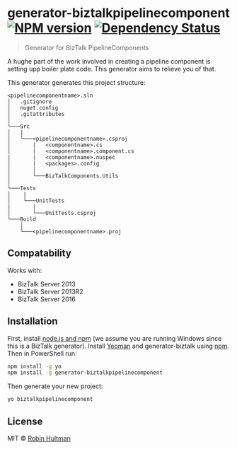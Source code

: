 # generator-biztalkpipelinecomponent [![NPM version][npm-image]][npm-url] [![Dependency Status][daviddm-image]][daviddm-url] 
> Generator for BizTalk PipelineComponents

A hughe part of the work involved in creating a pipeline component is setting upp boiler plate code. This generator aims to relieve you of that.

This generator generates this project structure:

```
<pipelinecomponentname>.sln
│   .gitignore
│   nuget.config    
│   .gitattributes
│
└───Src
│   |
│   └───<pipelinecomponentname>.csproj
│       |   <componentname>.cs
│       |   <componentname>.component.cs
|       |   <componentname>.nuspec
│       |   <packages>.config
│       │
│       └───BizTalkComponents.Utils
│   
└───Tests
│    |
│    └───UnitTests
|       |
│       └───UnitTests.csproj
└───Build
    │   
    └───<pipelinecomponentname>.proj
```

## Compatability
Works with:
- BizTalk Server 2013
- BizTalk Server 2013R2
- BizTalk Server 2016

## Installation

First, install [node.js and npm](https://nodejs.org/en/download/current/) (we assume you are running Windows since this is a BizTalk generator).
Install [Yeoman](http://yeoman.io) and generator-biztalk using [npm](https://www.npmjs.com/). Then in PowerShell run:

```bash
npm install -g yo
npm install -g generator-biztalkpipelinecomponent
```

Then generate your new project:

```bash
yo biztalkpipelinecomponent
```
## License

MIT © [Robin Hultman]()


[npm-image]: https://badge.fury.io/js/generator-biztalkpipelinecomponent.svg
[npm-url]: https://npmjs.org/package/generator-biztalkpipelinecomponent
[travis-image]: https://travis-ci.org/robinhultman/generator-biztalkpipelinecomponent.svg?branch=master
[travis-url]: https://travis-ci.org/robinhultman/generator-biztalkpipelinecomponent
[daviddm-image]: https://david-dm.org/robinhultman/generator-biztalkpipelinecomponent.svg?theme=shields.io
[daviddm-url]: https://david-dm.org/robinhultman/generator-biztalkpipelinecomponent
